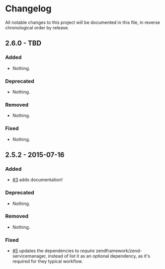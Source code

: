 # Changelog

All notable changes to this project will be documented in this file, in reverse chronological order by release.

## 2.6.0 - TBD

### Added

- Nothing.

### Deprecated

- Nothing.

### Removed

- Nothing.

### Fixed

- Nothing.

## 2.5.2 - 2015-07-16

### Added

- [#3](https://github.com/zendframework/zend-barcode/pull/3) adds documentation!

### Deprecated

- Nothing.

### Removed

- Nothing.

### Fixed

- [#5](https://github.com/zendframework/zend-barcode/pull/5) updates the
  dependencies to *require* zendframework/zend-servicemanager, instead of list
  it as an optional dependency, as it's required for they typical workflow.
